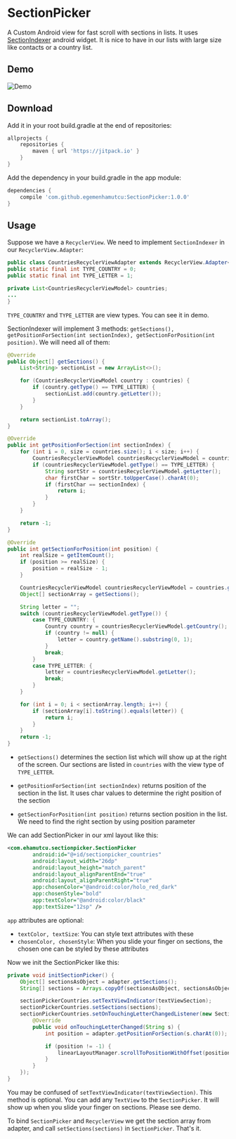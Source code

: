 # SectionPicker
A Custom Android view for fast scroll with sections in lists. It uses [SectionIndexer](https://developer.android.com/reference/android/widget/SectionIndexer.html) android widget. It is nice to have in our lists with large size like contacts or a country list.

## Demo

![Demo](/art/demo.gif?raw=true)

## Download

Add it in your root build.gradle at the end of repositories:

```gradle
allprojects {
    repositories {
        maven { url 'https://jitpack.io' }
    }
}
```

Add the dependency in your build.gradle in the app module:
```gradle
dependencies {
    compile 'com.github.egemenhamutcu:SectionPicker:1.0.0'
}
```

## Usage

Suppose we have a ```RecyclerView```. We need to implement ```SectionIndexer``` in our ```RecyclerView.Adapter```:

```java
public class CountriesRecyclerViewAdapter extends RecyclerView.Adapter<RecyclerView.ViewHolder> implements SectionIndexer {
public static final int TYPE_COUNTRY = 0;
public static final int TYPE_LETTER = 1;

private List<CountriesRecyclerViewModel> countries;
...
}
```

```TYPE_COUNTRY``` and ```TYPE_LETTER``` are view types. You can see it in demo. 

SectionIndexer will implement 3 methods: ```getSections(), getPositionForSection(int sectionIndex), getSectionForPosition(int position)```. We will need all of them:

```java
@Override
public Object[] getSections() {
    List<String> sectionList = new ArrayList<>();

    for (CountriesRecyclerViewModel country : countries) {
        if (country.getType() == TYPE_LETTER) {
            sectionList.add(country.getLetter());
        }
    }

    return sectionList.toArray();
}

@Override
public int getPositionForSection(int sectionIndex) {
    for (int i = 0, size = countries.size(); i < size; i++) {
        CountriesRecyclerViewModel countriesRecyclerViewModel = countries.get(i);
        if (countriesRecyclerViewModel.getType() == TYPE_LETTER) {
            String sortStr = countriesRecyclerViewModel.getLetter();
            char firstChar = sortStr.toUpperCase().charAt(0);
            if (firstChar == sectionIndex) {
                return i;
            }
        }
    }

    return -1;
}

@Override
public int getSectionForPosition(int position) {
    int realSize = getItemCount();
    if (position >= realSize) {
        position = realSize - 1;
    }

    CountriesRecyclerViewModel countriesRecyclerViewModel = countries.get(position);
    Object[] sectionArray = getSections();

    String letter = "";
    switch (countriesRecyclerViewModel.getType()) {
        case TYPE_COUNTRY: {
            Country country = countriesRecyclerViewModel.getCountry();
            if (country != null) {
                letter = country.getName().substring(0, 1);
            }
            break;
        }
        case TYPE_LETTER: {
            letter = countriesRecyclerViewModel.getLetter();
            break;
        }
    }

    for (int i = 0; i < sectionArray.length; i++) {
        if (sectionArray[i].toString().equals(letter)) {
            return i;
        }
    }
    return -1;
}
```

- ```getSections()``` determines the section list which will show up at the right of the screen. Our sections are listed in ```countries``` with the view type of ```TYPE_LETTER```.

- ```getPositionForSection(int sectionIndex)``` returns position of the section in the list. It uses char values to determine the right position of the section

- ```getSectionForPosition(int position)``` returns section position in the list. We need to find the right section by using position parameter

We can add SectionPicker in our xml layout like this:

```xml
<com.ehamutcu.sectionpicker.SectionPicker
        android:id="@+id/sectionpicker_countries"
        android:layout_width="26dp"
        android:layout_height="match_parent"
        android:layout_alignParentEnd="true"
        android:layout_alignParentRight="true"
        app:chosenColor="@android:color/holo_red_dark"
        app:chosenStyle="bold"
        app:textColor="@android:color/black"
        app:textSize="12sp" />
```

```app``` attributes are optional:
- ```textColor, textSize```: You can style text attributes with these
- ```chosenColor, chosenStyle```: When you slide your finger on sections, the chosen one can be styled by these attributes

Now we init the SectionPicker like this:

```java
private void initSectionPicker() {
    Object[] sectionsAsObject = adapter.getSections();
    String[] sections = Arrays.copyOf(sectionsAsObject, sectionsAsObject.length, String[].class);

    sectionPickerCountries.setTextViewIndicator(textViewSection);
    sectionPickerCountries.setSections(sections);
    sectionPickerCountries.setOnTouchingLetterChangedListener(new SectionPicker.OnTouchingLetterChangedListener() {
        @Override
        public void onTouchingLetterChanged(String s) {
            int position = adapter.getPositionForSection(s.charAt(0));

            if (position != -1) {
                linearLayoutManager.scrollToPositionWithOffset(position, 0);
            }
        }
    });
}
```

You may be confused of ```setTextViewIndicator(textViewSection)```. This method is optional. You can add any ```TextView``` to the ```SectionPicker```. It will show up when you slide your finger on sections. Please see demo.

To bind ```SectionPicker``` and ```RecyclerView``` we get the section array from adapter, and call ```setSections(sections)``` in ```SectionPicker```. That's it.

